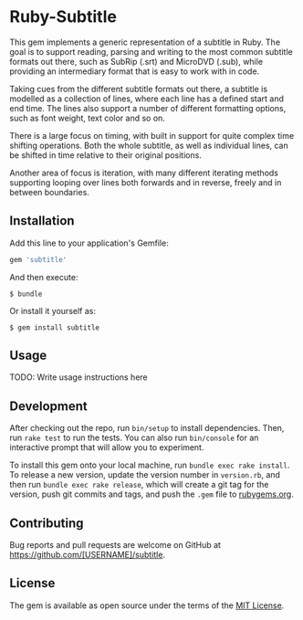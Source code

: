 # Ruby-Subtitle

This gem implements a generic representation of a subtitle in Ruby. The goal is to support reading, parsing and writing to the most common subtitle formats out there, such as SubRip (.srt) and MicroDVD (.sub), while providing an intermediary format that is easy to work with in code.

Taking cues from the different subtitle formats out there, a subtitle is modelled as a collection of lines, where each line has a defined start and end time. The lines also support a number of different formatting options, such as font weight, text color and so on. 

There is a large focus on timing, with built in support for quite complex time shifting operations. Both the whole subtitle, as well as individual lines, can be shifted in time relative to their original positions.

Another area of focus is iteration, with many different iterating methods supporting looping over lines both forwards and in reverse, freely and in between boundaries.

## Installation

Add this line to your application's Gemfile:

```ruby
gem 'subtitle'
```

And then execute:

    $ bundle

Or install it yourself as:

    $ gem install subtitle

## Usage

TODO: Write usage instructions here

## Development

After checking out the repo, run `bin/setup` to install dependencies. Then, run `rake test` to run the tests. You can also run `bin/console` for an interactive prompt that will allow you to experiment.

To install this gem onto your local machine, run `bundle exec rake install`. To release a new version, update the version number in `version.rb`, and then run `bundle exec rake release`, which will create a git tag for the version, push git commits and tags, and push the `.gem` file to [rubygems.org](https://rubygems.org).

## Contributing

Bug reports and pull requests are welcome on GitHub at https://github.com/[USERNAME]/subtitle.


## License

The gem is available as open source under the terms of the [MIT License](http://opensource.org/licenses/MIT).

